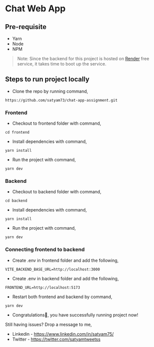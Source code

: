 # Chat Web App

## Pre-requisite

- Yarn
- Node
- NPM

> Note: Since the backend for this project is hosted on [Render](https://render.com/) free service, it takes time to boot up the service. 

## Steps to run project locally
- Clone the repo by running command,
```
https://github.com/satyam73/chat-app-assignment.git
```

### Frontend

- Checkout to frontend folder with command,
```
cd frontend
```
- Install dependencies with command,
```
yarn install
```
- Run the project with command,
```
yarn dev
```

### Backend

- Checkout to backend folder with command,
```
cd backend
```
- Install dependencies with command,
```
yarn install
```
- Run the project with command,
```
yarn dev
```

### Connecting frontend to backend

- Create .env in frontend folder and add the following,
```
VITE_BACKEND_BASE_URL=http://localhost:3000
```
- Create .env in backend folder and add the following,
```
FRONTEND_URL=http://localhost:5173
```
- Restart both frontend and backend by command,
```
yarn dev
```
- Congratulations🥳, you have successfully running project now!

Still having issues?
Drop a message to me,

- Linkedin - https://www.linkedin.com/in/satyam75/
- Twitter - https://twitter.com/satyamtweetss
